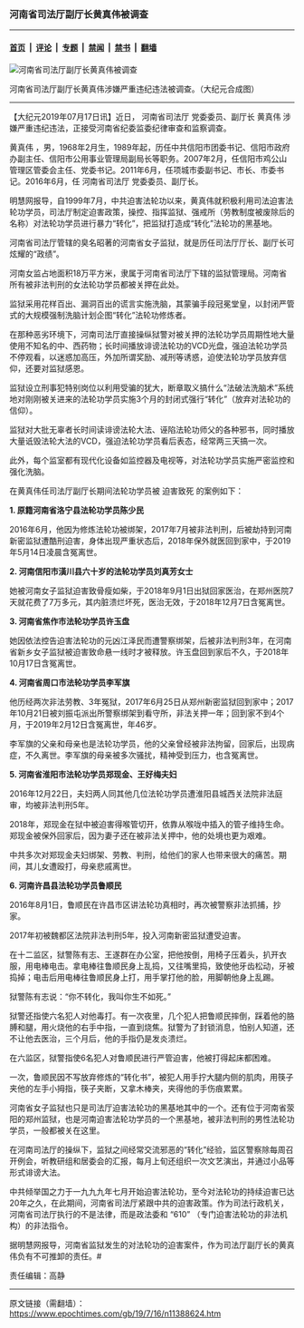 ### 河南省司法厅副厅长黄真伟被调查

---

#### [首页](../../../..?n11388624) &nbsp;|&nbsp; [评论](../../../../../epoch-comment?n11388624) &nbsp;|&nbsp; [专题](../../../../../epoch-special?n11388624) &nbsp;|&nbsp; [禁闻](../../../../../epoch-news?n11388624) &nbsp;|&nbsp; [禁书](../../../../../books?n11388624) &nbsp;|&nbsp; [翻墙](https://github.com/gfw-breaker/nogfw/blob/master/README.md?n11388624)


<div><img alt="河南省司法厅副厅长黄真伟被调查" class="attachment-djy_600_400 size-djy_600_400 wp-post-image" src="https://i.epochtimes.com/assets/uploads/2019/07/huang-zhenwei_3-600x400.jpg"/>
<div class="caption">
 <p>
  河南省司法厅副厅长黄真伟涉嫌严重违纪违法被调查。（大纪元合成图）
 </p>
</div></div><hr/><div class="post_content" id="artbody" itemprop="articleBody">
 <!-- article content begin -->
 <p>
  【大纪元2019年07月17日讯】近日，
  <ok href="https://www.epochtimes.com/gb/tag/%E6%B2%B3%E5%8D%97%E7%9C%81%E5%8F%B8%E6%B3%95%E5%8E%85.html">
   河南省司法厅
  </ok>
  党委委员、副厅长
  <ok href="https://www.epochtimes.com/gb/tag/%E9%BB%84%E7%9C%9F%E4%BC%9F.html">
   黄真伟
  </ok>
  涉嫌严重违纪违法，正接受河南省纪委监委纪律审查和监察调查。
 </p>
 <p class="p4">
  <span class="s1">
   <ok href="https://www.epochtimes.com/gb/tag/%E9%BB%84%E7%9C%9F%E4%BC%9F.html">
    黄真伟
   </ok>
   ，男，1968年2月生，1989年起，历任中共信阳市团委书记、信阳市政府办副主任、信阳市公用事业管理局副局长等职务。2007年2月，任信阳市鸡公山管理区管委会主任、党委书记。2011年6月，任项城市委副书记、市长、市委书记。2016年6月，任
   <ok href="https://www.epochtimes.com/gb/tag/%E6%B2%B3%E5%8D%97%E7%9C%81%E5%8F%B8%E6%B3%95%E5%8E%85.html">
    河南省司法厅
   </ok>
   党委委员、副厅长。
  </span>
 </p>
 <p class="p4">
  <span class="s1">
   明慧网报导，自1999年7月，中共迫害法轮功以来，黄真伟就积极利用司法迫害法轮功学员，司法厅制定迫害政策，操控、指挥监狱、强戒所（劳教制度被废除后的名称）对法轮功学员进行暴力“转化”，把监狱打造成“转化”法轮功的黑基地。
  </span>
 </p>
 <p class="p4">
  <span class="s1">
   河南省司法厅管辖的臭名昭著的河南省女子监狱，就是历任司法厅厅长、副厅长可炫耀的“政绩”。
  </span>
 </p>
 <p class="p4">
  <span class="s1">
   河南女监占地面积18万平方米，隶属于河南省司法厅下辖的监狱管理局。河南省所有被非法判刑的女法轮功学员都被关押在此处。
  </span>
 </p>
 <p class="p4">
  <span class="s1">
   监狱采用花样百出、漏洞百出的谎言实施洗脑，其蒙骗手段冠冕堂皇，以封闭严管式的大规模强制洗脑计划企图“转化”法轮功修炼者。
  </span>
 </p>
 <p class="p4">
  <span class="s1">
   在那种恶劣环境下，河南司法厅直接操纵狱警对被关押的法轮功学员周期性地大量使用不知名的中、西药物；长时间播放诽谤法轮功的VCD光盘，强迫法轮功学员不停观看，以迷惑加高压，外加所谓奖励、减刑等诱惑，迫使法轮功学员放弃信仰，还要对监狱感恩。
  </span>
 </p>
 <p class="p4">
  <span class="s1">
   监狱设立刑事犯特别岗位以利用受骗的犹大，断章取义搞什么“法破法洗脑术”系统地对刚刚被关进来的法轮功学员实施3个月的封闭式强行“转化”（放弃对法轮功的信仰）。
  </span>
 </p>
 <p class="p4">
  <span class="s1">
   监狱对大批无辜者长时间读诽谤法轮大法、诬陷法轮功师父的各种邪书，同时播放大量诋毁法轮大法的VCD，强迫法轮功学员看后表态，经常两三天搞一次。
  </span>
 </p>
 <p class="p4">
  <span class="s1">
   此外，每个监室都有现代化设备如监控器及电视等，对法轮功学员实施严密监控和强化洗脑。
  </span>
 </p>
 <p class="p4">
  <span class="s1">
   在黄真伟任司法厅副厅长期间法轮功学员被
   <ok href="https://www.epochtimes.com/gb/tag/%E8%BF%AB%E5%AE%B3%E8%87%B4%E6%AD%BB.html">
    迫害致死
   </ok>
   的案例如下：
  </span>
 </p>
 <p class="p4">
  <strong>
   <span class="s1">
    1. 原籍河南省洛宁县法轮功学员陈少民
   </span>
  </strong>
 </p>
 <p class="p4">
  <span class="s1">
   2016年6月，他因为修炼法轮功被绑架，2017年7月被非法判刑，后被劫持到河南新密监狱遭酷刑迫害，身体出现严重状态后，2018年保外就医回到家中，于2019年5月14日凌晨含冤离世。
  </span>
 </p>
 <p class="p4">
  <strong>
   2. 河南信阳市潢川县六十岁的法轮功学员刘真芳女士
  </strong>
 </p>
 <p class="p4">
  <span class="s1">
   她被河南女子监狱迫害致骨瘦如柴，于2018年9月1日出狱回家医治，在郑州医院7天就花费了7万多元，其内脏溃烂坏死，医治无效，于2018年12月7日含冤离世。
  </span>
 </p>
 <p class="p4">
  <strong>
   <span class="s1">
    3. 河南省焦作市法轮功学员许玉盘
   </span>
  </strong>
 </p>
 <p class="p4">
  <span class="s1">
   她因依法控告迫害法轮功的元凶江泽民而遭警察绑架，后被非法判刑3年，在河南省新乡女子监狱被迫害致命悬一线时才被释放。许玉盘回到家后不久，于2018年10月17日含冤离世。
  </span>
 </p>
 <p class="p4">
  <strong>
   <span class="s1">
    4. 河南省周口市法轮功学员李军旗
   </span>
  </strong>
 </p>
 <p class="p4">
  <span class="s1">
   他历经两次非法劳教、3年冤狱，2017年6月25日从郑州新密监狱回到家中；2017年10月21日被刘振屯派出所警察绑架到看守所，非法关押一年；回到家不到4个月，于2019年2月12日含冤离世，年46岁。
  </span>
 </p>
 <p class="p4">
  <span class="s1">
   李军旗的父亲和母亲也是法轮功学员，他的父亲曾经被非法拘留，回家后，出现病症，不久离世。李军旗的母亲被多次骚扰，精神受到压力，也含冤离世。
  </span>
 </p>
 <p class="p4">
  <strong>
   <span class="s1">
    5. 河南省淮阳市法轮功学员郑现金、王好梅夫妇
   </span>
  </strong>
 </p>
 <p class="p4">
  <span class="s1">
   2016年12月22日，夫妇两人同其他几位法轮功学员遭淮阳县城西关法院非法庭审，均被非法判刑5年。
  </span>
 </p>
 <p class="p4">
  <span class="s1">
   2018年，郑现金在狱中被迫害得喉管切开，依靠从喉咙中插入的管子维持生命。郑现金被保外回家后，因为妻子还在被非法关押中，他的处境也更为艰难。
  </span>
 </p>
 <p class="p4">
  <span class="s1">
   中共多次对郑现金夫妇绑架、劳教、判刑，给他们的家人也带来很大的痛苦。期间，其儿女遭殴打，母亲悲戚离世。
  </span>
 </p>
 <p class="p4">
  <strong>
   <span class="s1">
    6. 河南许昌县法轮功学员鲁顺民
   </span>
  </strong>
 </p>
 <p class="p4">
  <span class="s1">
   2016年8月1日，鲁顺民在许昌市区讲法轮功真相时，再次被警察非法抓捕，抄家。
  </span>
 </p>
 <p class="p4">
  <span class="s1">
   2017年初被魏都区法院非法判刑5年，投入河南新密监狱遭受迫害。
  </span>
 </p>
 <p class="p4">
  <span class="s1">
   在十二监区，狱警陈有志、王遂群在办公室，把他按倒，用椅子压着头，扒开衣服，用电棒电击。拿电棒往鲁顺民身上乱捣，又往嘴里捣，致使他牙齿松动，牙被捣掉；电击后用电棒往鲁顺民身上打，用手掌打他的脸，用脚朝他身上乱踢。
  </span>
 </p>
 <p class="p4">
  <span class="s1">
   狱警陈有志说：“你不转化，我叫你生不如死。”
  </span>
 </p>
 <p class="p4">
  <span class="s1">
   狱警还指使六名犯人对他毒打。有一次夜里，几个犯人把鲁顺民摔倒，踩着他的胳膊和腿，用火烧他的右手中指，一直到烧焦。狱警为了封锁消息，怕别人知道，还不让他去医治，三个月后，他的手指仍是发炎溃烂。
  </span>
 </p>
 <p class="p4">
  <span class="s1">
   在六监区，狱警指使6名犯人对鲁顺民进行严管迫害，他被打得起床都困难。
  </span>
 </p>
 <p class="p4">
  <span class="s1">
   一次，鲁顺民因不写放弃修炼的“转化书”，被犯人用手拧大腿内侧的肌肉，用筷子夹他的左手小拇指，筷子夹断，又拿木棒夹，夹得他的手伤痕累累。
  </span>
 </p>
 <p class="p4">
  <span class="s1">
   河南省女子监狱也只是司法厅迫害法轮功的黑基地其中的一个。还有位于河南省荥阳的郑州监狱，也是河南迫害法轮功学员的一个黑基地，被非法判刑的男性法轮功学员，一般都被关在这里。
  </span>
 </p>
 <p class="p4">
  <span class="s1">
   在河南司法厅的操纵下，监狱之间经常交流邪恶的“转化”经验，监区警察除每周召开例会，听教研组和居委会的汇报，每月上旬还组织一次文艺演出，并通过小品等形式诽谤大法。
  </span>
 </p>
 <p class="p4">
  <span class="s1">
   中共倾举国之力于一九九九年七月开始迫害法轮功，至今对法轮功的持续迫害已达20年之久，在此期间，河南省司法厅紧跟中共的迫害政策。作为司法行政机关，河南省司法厅执行的不是法律，而是政法委和
   <span class="s2">
    “610”
   </span>
   （专门迫害法轮功的非法机构）的非法指令。
  </span>
 </p>
 <p class="p4">
  <span class="s1">
   据明慧网报导，河南省监狱发生的对法轮功的迫害案件，作为司法厅副厅长的黄真伟负有不可推卸的责任。#
  </span>
 </p>
 <p class="p4">
  责任编辑：高静
 </p>
 <!-- article content end -->
 <div id="below_article_ad">
 </div>
</div>


---

原文链接（需翻墙）：https://www.epochtimes.com/gb/19/7/16/n11388624.htm